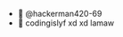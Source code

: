 - 👋 @hackerman420-69
- 👀 codingislyf xd xd lamaw


<!---
hackerman420-69/hackerman420-69 is a ✨ special ✨ repository because its `README.md` (this file) appears on your GitHub profile.
You can click the Preview link to take a look at your changes.
--->
